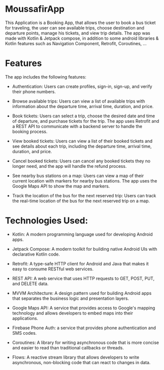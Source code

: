 # MoussafirApp
This Application is a Booking App, that allows the user to book a bus ticket for traveling, the user can see available trips, choose destination and departure points,
manage his tickets, and view trip details.
The app was made with Kotlin & Jetpack compose, in addition to some android libraries & Kotlin features such as Navigation Component, Retrofit, Coroutines, ...

# Features
The app includes the following features:

- Authentication: Users can create profiles, sign-in, sign-up, and verify their phone numbers.

- Browse available trips: Users can view a list of available trips with information about the departure time, arrival time, duration, and price.

- Book tickets: Users can select a trip, choose the desired date and time of departure, and purchase tickets for the trip. The app uses Retrofit and a REST API to communicate with a backend server to handle the booking process.

- View booked tickets: Users can view a list of their booked tickets and see details about each trip, including the departure time, arrival time, duration, and price.

- Cancel booked tickets: Users can cancel any booked tickets they no longer need, and the app will handle the refund process.

- See nearby bus stations on a map: Users can view a map of their current location with markers for nearby bus stations. The app uses the Google Maps API to show the map and markers.

- Track the location of the bus for the next reserved trip: Users can track the real-time location of the bus for the next reserved trip on a map.

# Technologies Used:

- Kotlin: A modern programming language used for developing Android apps.

- Jetpack Compose: A modern toolkit for building native Android UIs with declarative Kotlin code.

- Retrofit: A type-safe HTTP client for Android and Java that makes it easy to consume RESTful web services.

- REST API: A web service that uses HTTP requests to GET, POST, PUT, and DELETE data.

- MVVM Architecture: A design pattern used for building Android apps that separates the business logic and presentation layers.

- Google Maps API: A service that provides access to Google's mapping technology and allows developers to embed maps into their applications.

- Firebase Phone Auth: a service that provides phone authentication and SMS codes.

- Coroutines: A library for writing asynchronous code that is more concise and easier to read than traditional callbacks or threads.

- Flows: A reactive stream library that allows developers to write asynchronous, non-blocking code that can react to changes in data.

